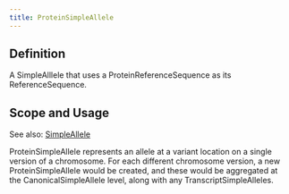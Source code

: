 ```yaml
---
title: ProteinSimpleAllele
---
```


Definition
----------
A SimpleAlllele that uses a ProteinReferenceSequence as its ReferenceSequence.

Scope and Usage
---------------

See also: [SimpleAllele](simple_allele.html)

ProteinSimpleAllele represents an allele at a variant location on a single version of a chromosome.  For each different chromosome version, a new ProteinSimpleAllele would be created, and these would be aggregated at the CanonicalSimpleAllele level, along with any TranscriptSimpleAlleles.
